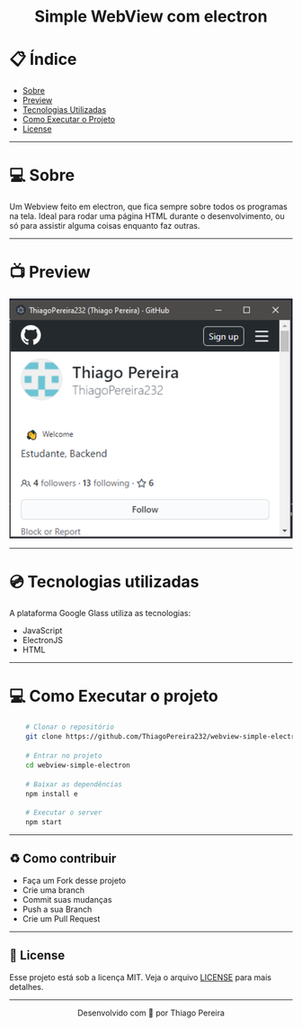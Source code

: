 <h1 align="center">
    <p>Simple WebView com electron</p>
</h1>

# :clipboard: Índice

- [Sobre](#sobre)
- [Preview](#preview)
- [Tecnologias Utilizadas](#tecnologias-utilizadas)
- [Como Executar o Projeto](#executar)
- [License](#license)

---

<a id="sobre">

# :computer: Sobre

Um Webview feito em electron, que fica sempre sobre todos os programas na tela. Ideal para rodar uma página HTML durante o desenvolvimento, ou só para assistir alguma coisas enquanto faz outras.

---

<a id="preview">

# :tv: Preview

<div align="center">
    <img src="imgs/preview.png" width="900px" height="auto">
</div>

---

<a id="tecnologias-utilizadas">

# :cd: Tecnologias utilizadas

A plataforma Google Glass utiliza as tecnologias:

- JavaScript
- ElectronJS
- HTML

---
 
<a id="executar">

# :computer: Como Executar o projeto

```bash
    # Clonar o repositório
    git clone https://github.com/ThiagoPereira232/webview-simple-electron

    # Entrar no projeto
    cd webview-simple-electron

    # Baixar as dependências
    npm install e

    # Executar o server
    npm start
```

---

<a id="contribuir"></a>

## :recycle: Como contribuir

- Faça um Fork desse projeto
- Crie uma branch
- Commit suas mudanças
- Push a sua Branch
- Crie um Pull Request

---


<a id="license"><a>

## :memo: License

Esse projeto está sob a licença MIT. Veja o arquivo [LICENSE](LICENSE) para mais detalhes.

---

<p align="center">
    Desenvolvido com 💜 por Thiago Pereira
</p>
